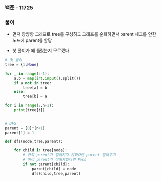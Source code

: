 ### 백준 - [11725](https://www.acmicpc.net/problem/11725)

### 풀이

* 먼저 양뱡향 그래프로 tree를 구성하고 그래프를 순회하면서 parent 체크를 안한 노드에 parent를 할당

* 첫 풀이가 왜 틀렸는지 모르겠다

```Python
# 첫 풀이
tree = {1:None}

for _ in range(n-1):
    a,b = map(int,input().split())
    if a not in tree:
        tree[a] = b
    else:
        tree[b] = a

for i in range(2,n+1):
    print(tree[i])


# DFS
parent = [0]*(n+1)
parent[1] = 1

def dfs(node,tree,parent):

    for child in tree[node]:
        # 아직 parent가 정해지지 않았다면 parent 정해주기
        # 이미 parent가 정해져있다면 Pass
        if not parent[child]:
            parent[child] = node
            dfs(child,tree,parent)

```